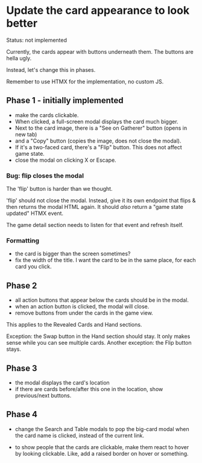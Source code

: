 # Update the card appearance to look better

Status: not implemented

Currently, the cards appear with buttons underneath them. The buttons are hella ugly.

Instead, let's change this in phases.

Remember to use HTMX for the implementation, no custom JS.

## Phase 1 - initially implemented

- make the cards clickable.
- When clicked, a full-screen modal displays the card much bigger.
- Next to the card image, there is a "See on Gatherer" button (opens in new tab)
- and a "Copy" button (copies the image, does not close the modal).
- If it's a two-faced card, there's a "Flip" button. This does not affect game state.
- close the modal on clicking X or Escape.

### Bug: flip closes the modal

The 'flip' button is harder than we thought.

'flip' should not close the modal. Instead, give it its own endpoint that flips & then returns the modal HTML again. It should _also_ return a "game state updated" HTMX event.

The game detail section needs to listen for that event and refresh itself.

### Formatting

- the card is bigger than the screen sometimes?
- fix the width of the title. I want the card to be in the same place, for each card you click.

## Phase 2

- all action buttons that appear below the cards should be in the modal.
- when an action button is clicked, the modal will close.
- remove buttons from under the cards in the game view.

This applies to the Revealed Cards and Hand sections.

Exception: the Swap button in the Hand section should stay. It only makes sense while you can see multiple cards.
Another exception: the Flip button stays.

## Phase 3

- the modal displays the card's location
- if there are cards before/after this one in the location, show previous/next buttons.

## Phase 4

- change the Search and Table modals to pop the big-card modal when the card name is clicked, instead of the current link.

- to show people that the cards are clickable, make them react to hover by looking clickable. Like, add a raised border on hover or something.

